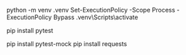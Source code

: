 python -m venv .venv
Set-ExecutionPolicy -Scope Process -ExecutionPolicy Bypass
.venv\Scripts\activate

pip install pytest


pip install pytest-mock
pip install requests